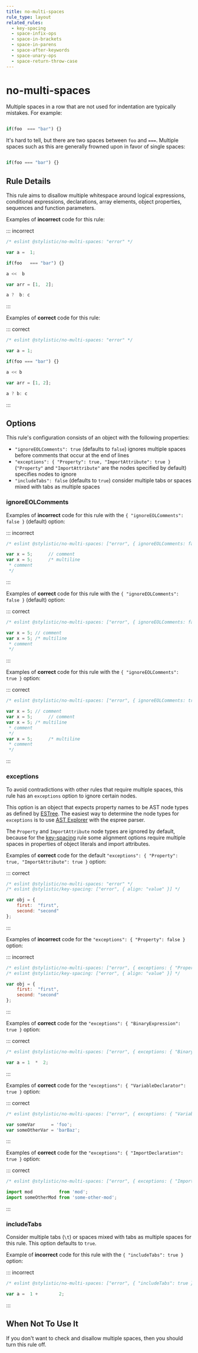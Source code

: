 ```yaml
---
title: no-multi-spaces
rule_type: layout
related_rules:
  - key-spacing
  - space-infix-ops
  - space-in-brackets
  - space-in-parens
  - space-after-keywords
  - space-unary-ops
  - space-return-throw-case
---
```


# no-multi-spaces

Multiple spaces in a row that are not used for indentation are typically mistakes. For example:

```js

if(foo  === "bar") {}

```

It's hard to tell, but there are two spaces between `foo` and `===`. Multiple spaces such as this are generally frowned upon in favor of single spaces:

```js

if(foo === "bar") {}

```

## Rule Details

This rule aims to disallow multiple whitespace around logical expressions, conditional expressions, declarations, array elements, object properties, sequences and function parameters.

Examples of **incorrect** code for this rule:

::: incorrect

```js
/* eslint @stylistic/no-multi-spaces: "error" */

var a =  1;

if(foo   === "bar") {}

a <<  b

var arr = [1,  2];

a ?  b: c
```

:::

Examples of **correct** code for this rule:

::: correct

```js
/* eslint @stylistic/no-multi-spaces: "error" */

var a = 1;

if(foo === "bar") {}

a << b

var arr = [1, 2];

a ? b: c
```

:::

## Options

This rule's configuration consists of an object with the following properties:

- `"ignoreEOLComments": true` (defaults to `false`) ignores multiple spaces before comments that occur at the end of lines
- `"exceptions": { "Property": true, "ImportAttribute": true }` (`"Property"` and `"ImportAttribute"` are the nodes specified by default) specifies nodes to ignore
- `"includeTabs": false` (defaults to `true`) consider multiple tabs or spaces mixed with tabs as multiple spaces

### ignoreEOLComments

Examples of **incorrect** code for this rule with the `{ "ignoreEOLComments": false }` (default) option:

::: incorrect

```js
/* eslint @stylistic/no-multi-spaces: ["error", { ignoreEOLComments: false }] */

var x = 5;      // comment
var x = 5;      /* multiline
 * comment
 */
```

:::

Examples of **correct** code for this rule with the `{ "ignoreEOLComments": false }` (default) option:

::: correct

```js
/* eslint @stylistic/no-multi-spaces: ["error", { ignoreEOLComments: false }] */

var x = 5; // comment
var x = 5; /* multiline
 * comment
 */
```

:::

Examples of **correct** code for this rule with the `{ "ignoreEOLComments": true }` option:

::: correct

```js
/* eslint @stylistic/no-multi-spaces: ["error", { ignoreEOLComments: true }] */

var x = 5; // comment
var x = 5;      // comment
var x = 5; /* multiline
 * comment
 */
var x = 5;      /* multiline
 * comment
 */
```

:::

### exceptions

To avoid contradictions with other rules that require multiple spaces, this rule has an `exceptions` option to ignore certain nodes.

This option is an object that expects property names to be AST node types as defined by [ESTree](https://github.com/estree/estree). The easiest way to determine the node types for `exceptions` is to use [AST Explorer](https://ast-explorer.dev/) with the espree parser.

The `Property` and `ImportAttribute` node types are ignored by default, because for the [key-spacing](key-spacing) rule some alignment options require multiple spaces in properties of object literals and import attributes.

Examples of **correct** code for the default `"exceptions": { "Property": true, "ImportAttribute": true }` option:

::: correct

```js
/* eslint @stylistic/no-multi-spaces: "error" */
/* eslint @stylistic/key-spacing: ["error", { align: "value" }] */

var obj = {
    first:  "first",
    second: "second"
};
```

:::

Examples of **incorrect** code for the `"exceptions": { "Property": false }` option:

::: incorrect

```js
/* eslint @stylistic/no-multi-spaces: ["error", { exceptions: { "Property": false } }] */
/* eslint @stylistic/key-spacing: ["error", { align: "value" }] */

var obj = {
    first:  "first",
    second: "second"
};
```

:::

Examples of **correct** code for the `"exceptions": { "BinaryExpression": true }` option:

::: correct

```js
/* eslint @stylistic/no-multi-spaces: ["error", { exceptions: { "BinaryExpression": true } }] */

var a = 1  *  2;
```

:::

Examples of **correct** code for the `"exceptions": { "VariableDeclarator": true }` option:

::: correct

```js
/* eslint @stylistic/no-multi-spaces: ["error", { exceptions: { "VariableDeclarator": true } }] */

var someVar      = 'foo';
var someOtherVar = 'barBaz';
```

:::

Examples of **correct** code for the `"exceptions": { "ImportDeclaration": true }` option:

::: correct

```js
/* eslint @stylistic/no-multi-spaces: ["error", { exceptions: { "ImportDeclaration": true } }] */

import mod          from 'mod';
import someOtherMod from 'some-other-mod';
```

:::

### includeTabs

Consider multiple tabs (`\t`) or spaces mixed with tabs as multiple spaces for this rule. This option defaults to `true`.

Example of **incorrect** code for this rule with the `{ "includeTabs": true }` option:

::: incorrect

```js
/* eslint @stylistic/no-multi-spaces: ["error", { "includeTabs": true }] */

var a =	 1 +		2;
```

:::

## When Not To Use It

If you don't want to check and disallow multiple spaces, then you should turn this rule off.
